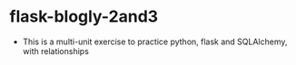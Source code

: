 # flask-blogly-2and3
- This is a multi-unit exercise to practice python, flask and SQLAlchemy,  with relationships
